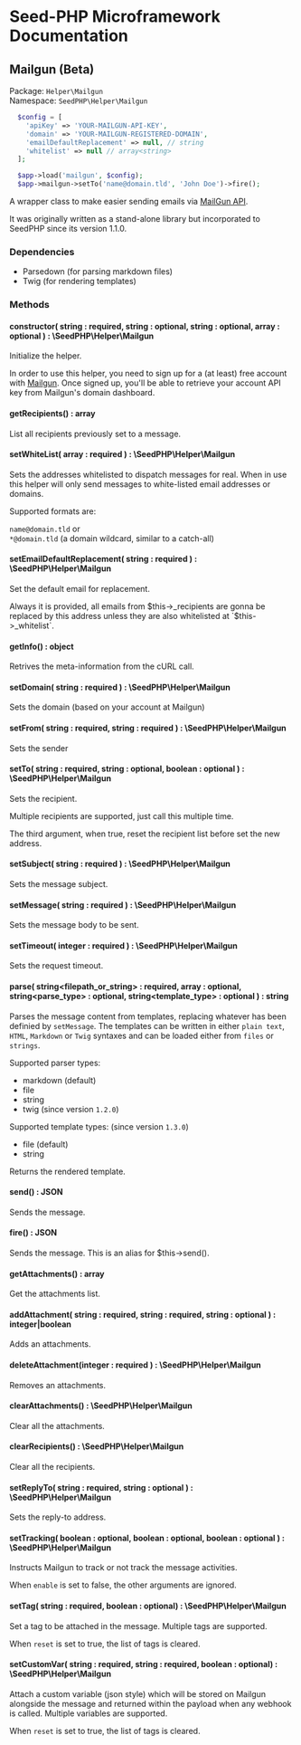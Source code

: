 # Seed-PHP Microframework Documentation

## Mailgun (Beta)

Package: `Helper\Mailgun` <br >
Namespace: `SeedPHP\Helper\Mailgun`

```php
  $config = [
    'apiKey' => 'YOUR-MAILGUN-API-KEY', 
    'domain' => 'YOUR-MAILGUN-REGISTERED-DOMAIN', 
    'emailDefaultReplacement' => null, // string
    'whitelist' => null // array<string>
  ];

  $app->load('mailgun', $config);
  $app->mailgun->setTo('name@domain.tld', 'John Doe')->fire();
```

A wrapper class to make easier sending emails via [MailGun API](https://mailgun.com).

It was originally written as a stand-alone library but incorporated to SeedPHP since its version 1.1.0.

### Dependencies

- Parsedown (for parsing markdown files)
- Twig (for rendering templates)

### Methods

#### constructor( string<apiKey> : required, string<domain> : optional, string<emailDefaultReplacement> : optional, array<whitelist> : optional ) : \SeedPHP\Helper\Mailgun


Initialize the helper.

In order to use this helper, you need to sign up for a (at least) free account with [Mailgun](https://mailgun.com). Once signed up, you'll 
be able to retrieve your account API key from Mailgun's domain dashboard.

#### getRecipients() : array<string>

List all recipients previously set to a message.

#### setWhiteList( array<string> : required ) : \SeedPHP\Helper\Mailgun

Sets the addresses whitelisted to dispatch messages for real. When in use 
this helper will only send messages to white-listed email addresses or domains.

Supported formats are:

`name@domain.tld` or <br >
`*@domain.tld` (a domain wildcard, similar to a catch-all)

#### setEmailDefaultReplacement( string<email> : required ) : \SeedPHP\Helper\Mailgun

Set the default email for replacement. 

Always it is provided, all emails from $this->_recipients are gonna be replaced by this address unless they are also whitelisted at `$this->_whitelist`.

#### getInfo() : object

Retrives the meta-information from the cURL call.

#### setDomain( string<domain> : required ) : \SeedPHP\Helper\Mailgun

Sets the domain (based on your account at Mailgun)

#### setFrom( string<email> : required, string<name> : required ) : \SeedPHP\Helper\Mailgun

Sets the sender

#### setTo( string<email> : required, string<name> : optional, boolean<reset> : optional ) : \SeedPHP\Helper\Mailgun

Sets the recipient. 

Multiple recipients are supported, just call this multiple time.

The third argument, when true, reset the recipient list before set the new address.

#### setSubject( string<subject> : required ) : \SeedPHP\Helper\Mailgun

Sets the message subject.

#### setMessage( string<subject> : required ) : \SeedPHP\Helper\Mailgun

Sets the message body to be sent.

#### setTimeout( integer<seconds> : required ) : \SeedPHP\Helper\Mailgun

Sets the request timeout.

#### parse( string<filepath_or_string> : required, array<vars> : optional, string<parse_type> : optional, string<template_type> : optional ) : string

Parses the message content from templates, replacing whatever has been definied by `setMessage`. 
The templates can be written in either `plain text`, `HTML`, `Markdown` or `Twig` syntaxes and can be loaded either from `files` or `strings`.

Supported parser types:
- markdown (default)
- file
- string
- twig (since version `1.2.0`)

Supported template types: (since version `1.3.0`)
- file (default)
- string

Returns the rendered template.

#### send() : JSON

Sends the message.

#### fire() : JSON

Sends the message. This is an alias for $this->send().

#### getAttachments() : array

Get the attachments list.

#### addAttachment( string<filePath> : required, string<fileName> : required, string<fileContentType> : optional ) : integer|boolean

Adds an attachments.

#### deleteAttachment(integer<id> : required ) : \SeedPHP\Helper\Mailgun

Removes an attachments.

#### clearAttachments() : \SeedPHP\Helper\Mailgun

Clear all the attachments.

#### clearRecipients() : \SeedPHP\Helper\Mailgun

Clear all the recipients.

#### setReplyTo( string<email> : required, string<name> : optional ) : \SeedPHP\Helper\Mailgun

Sets the reply-to address.

#### setTracking( boolean<enable> : optional, boolean<clicks> : optional, boolean<opens> : optional ) : \SeedPHP\Helper\Mailgun

Instructs Mailgun to track or not track the message activities.

When `enable` is set to false, the other arguments are ignored.

#### setTag( string<tag> : required, boolean<reset> : optional) : \SeedPHP\Helper\Mailgun

Set a tag to be attached in the message. Multiple tags are supported.

When `reset` is set to true, the list of tags is cleared.

#### setCustomVar( string<key> : required, string<val> : required, boolean<reset> : optional) : \SeedPHP\Helper\Mailgun

Attach a custom variable (json style) which will be stored on Mailgun alongside the message and returned within the payload when any webhook is called. Multiple variables are supported.

When `reset` is set to true, the list of tags is cleared.
